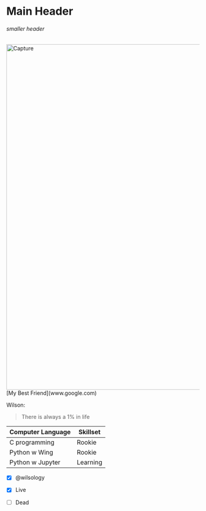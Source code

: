 # **Main Header**

###### *smaller header*


<img width="900" alt="Capture" src="https://user-images.githubusercontent.com/77041247/103737466-436e8900-502d-11eb-927f-4c5a56315239.PNG">
[My Best Friend](www.google.com)

Wilson:
>There is always a 1% in life


Computer Language| Skillset
-----------------| -------------
C programming    | Rookie
Python w Wing    | Rookie
Python w Jupyter | Learning



- [x] @wilsology
- [x] Live
- [ ] Dead

